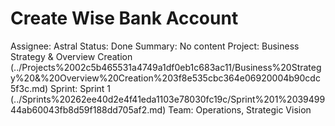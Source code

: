 # Create Wise Bank Account

Assignee: Astral
Status: Done
Summary: No content
Project: Business Strategy & Overview Creation (../Projects%2002c5b465531a4749a1df0eb1c683ac11/Business%20Strategy%20&%20Overview%20Creation%203f8e535cbc364e06920004b90cdc5f3c.md)
Sprint: Sprint 1 (../Sprints%20262ee40d2e4f41eda1103e78030fc19c/Sprint%201%203949944ab60043fb8d59f188dd705af2.md)
Team: Operations, Strategic Vision